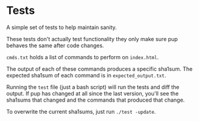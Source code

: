 # Tests

A simple set of tests to help maintain sanity.

These tests don't actually test functionality they only make sure pup behaves
the same after code changes.

`cmds.txt` holds a list of commands to perform on `index.html`.

The output of each of these commands produces a specific sha1sum. The expected
sha1sum of each command is in `expected_output.txt`.

Running the `test` file (just a bash script) will run the tests and diff the
output. If pup has changed at all since the last version, you'll see the sha1sums
that changed and the commands that produced that change. 

To overwrite the current sha1sums, just run `./test -update`.

